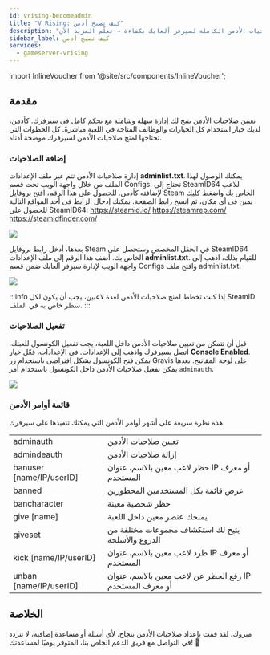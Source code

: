 ```yaml
---
id: vrising-becomeadmin
title: "V Rising: كيف تصبح أدمن"
description: "اكتشف كيف تدير وتمنح صلاحيات الأدمن الكاملة لسيرفر ألعابك بكفاءة → تعلّم المزيد الآن"
sidebar_label: كيف تصبح أدمن
services:
  - gameserver-vrising
---
```


import InlineVoucher from '@site/src/components/InlineVoucher';

## مقدمة
تعيين صلاحيات الأدمن يتيح لك إدارة سهلة وشاملة مع تحكم كامل في سيرفرك. كأدمن، لديك خيار استخدام كل الخيارات والوظائف المتاحة في اللعبة مباشرةً. كل الخطوات التي تحتاجها لمنح صلاحيات الأدمن لسيرفرك موضحة أدناه.  
<InlineVoucher />

### إضافة الصلاحيات

إدارة صلاحيات الأدمن تتم عبر ملف الإعدادات **adminlist.txt**. يمكنك الوصول لهذا الملف من خلال واجهة الويب تحت قسم Configs. تحتاج إلى SteamID64 للاعب لإضافته كأدمن. للحصول على هذا الرقم، افتح بروفايل Steam الخاص بك واضغط كليك يمين في أي مكان، ثم انسخ رابط الصفحة. يمكنك إدخال الرابط في أحد المواقع التالية للحصول على SteamID64: https://steamid.io/ https://steamrep.com/ https://steamidfinder.com/ 

![](https://screensaver01.zap-hosting.com/index.php/s/QT5HRX4t966kRjQ/preview)

بعدها، أدخل رابط بروفايل Steam في الحقل المخصص وستحصل على SteamID64 الخاص بك. أضف هذا الرقم إلى ملف الإعدادات **adminlist.txt**. للقيام بذلك، اذهب إلى واجهة الويب لإدارة سيرفر ألعابك ضمن قسم Configs وافتح ملف adminlist.txt. 

![](https://screensaver01.zap-hosting.com/index.php/s/Y35BDx5xJ5zLGoS/preview)

:::info
إذا كنت تخطط لمنح صلاحيات الأدمن لعدة لاعبين، يجب أن يكون لكل SteamID سطر خاص به في الملف. 
:::

### تفعيل الصلاحيات

قبل أن تتمكن من تعيين صلاحيات الأدمن داخل اللعبة، يجب تفعيل الكونسول للعبتك. اتصل بسيرفرك واذهب إلى الإعدادات. في الإعدادات، فعّل خيار **Console Enabled**. يمكن فتح الكونسول بشكل افتراضي باستخدام زر Gravis على لوحة المفاتيح. بعدها يمكن تفعيل صلاحيات الأدمن داخل الكونسول باستخدام أمر `adminauth`. 

![](https://screensaver01.zap-hosting.com/index.php/s/MLS9wbcC56ZomAb/preview)


### قائمة أوامر الأدمن

هذه نظرة سريعة على أشهر أوامر الأدمن التي يمكنك تنفيذها على سيرفرك. 

|                          |                                                         |
| ------------------------ | ------------------------------------------------------- |
| adminauth                | تعيين صلاحيات الأدمن                                     |
| admindeauth              | إزالة صلاحيات الأدمن                                    |
| banuser [name/IP/userID] | حظر لاعب معين بالاسم، عنوان IP أو معرف المستخدم          |
| banned                   | عرض قائمة بكل المستخدمين المحظورين                      |
| bancharacter             | حظر شخصية معينة                                         |
| give [name]              | يمنحك عنصر معين داخل اللعبة                             |
| giveset                  | يتيح لك استكشاف مجموعات مختلفة من الدروع والأسلحة      |
| kick [name/IP/userID]    | طرد لاعب معين بالاسم، عنوان IP أو معرف المستخدم          |
| unban [name/IP/userID]   | رفع الحظر عن لاعب معين بالاسم، عنوان IP أو معرف المستخدم  |


## الخلاصة

مبروك، لقد قمت بإعداد صلاحيات الأدمن بنجاح. لأي أسئلة أو مساعدة إضافية، لا تتردد في التواصل مع فريق الدعم الخاص بنا، المتوفر يوميًا لمساعدتك! 🙂

<InlineVoucher />
